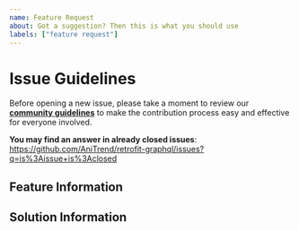 ```yaml
---
name: Feature Request
about: Got a suggestion? Then this is what you should use
labels: ["feature request"]
---
```


# Issue Guidelines

Before opening a new issue, please take a moment to review our [**community guidelines**](https://github.com/AniTrend/retrofit-graphql/blob/master/CONTRIBUTING.md) to make the contribution process easy and effective for everyone involved.

**You may find an answer in already closed issues**:
https://github.com/AniTrend/retrofit-graphql/issues?q=is%3Aissue+is%3Aclosed

## Feature Information
<!-- Is your feature request related to a problem? Please describe. -->

## Solution Information
<!-- Describe the solution you'd like -->
